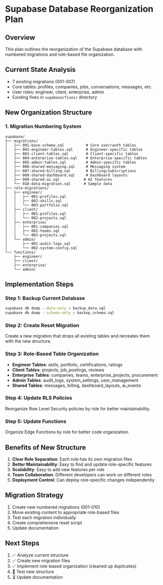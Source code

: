 # Supabase Database Reorganization Plan

## Overview
This plan outlines the reorganization of the Supabase database with numbered migrations and role-based file organization.

## Current State Analysis
- 7 existing migrations (001-007)
- Core tables: profiles, companies, jobs, conversations, messages, etc.
- User roles: engineer, client, enterprise, admin
- Existing fixes in `supabase/fixes/` directory

## New Organization Structure

### 1. Migration Numbering System
```
supabase/
├── migrations/
│   ├── 001-base-schema.sql          # Core user/auth tables
│   ├── 002-engineer-tables.sql      # Engineer-specific tables
│   ├── 003-client-tables.sql        # Client-specific tables
│   ├── 004-enterprise-tables.sql    # Enterprise-specific tables
│   ├── 005-admin-tables.sql         # Admin-specific tables
│   ├── 006-shared-messaging.sql     # Messaging system
│   ├── 007-shared-billing.sql       # Billing/subscriptions
│   ├── 008-shared-dashboard.sql     # Dashboard layouts
│   ├── 009-shared-ai.sql           # AI features
│   └── 010-data-migration.sql      # Sample data
├── role-migrations/
│   ├── engineer/
│   │   ├── 001-profiles.sql
│   │   ├── 002-skills.sql
│   │   └── 003-portfolio.sql
│   ├── client/
│   │   ├── 001-profiles.sql
│   │   └── 002-projects.sql
│   ├── enterprise/
│   │   ├── 001-companies.sql
│   │   ├── 002-teams.sql
│   │   └── 003-projects.sql
│   └── admin/
│       ├── 001-audit-logs.sql
│       └── 002-system-config.sql
└── functions/
    ├── engineer/
    ├── client/
    ├── enterprise/
    └── admin/
```

## Implementation Steps

### Step 1: Backup Current Database
```bash
supabase db dump --data-only > backup_data.sql
supabase db dump --schema-only > backup_schema.sql
```

### Step 2: Create Reset Migration
Create a new migration that drops all existing tables and recreates them with the new structure.

### Step 3: Role-Based Table Organization
- **Engineer Tables**: skills, portfolio, certifications, ratings
- **Client Tables**: projects, job_postings, reviews
- **Enterprise Tables**: companies, teams, enterprise_projects, procurement
- **Admin Tables**: audit_logs, system_settings, user_management
- **Shared Tables**: messages, billing, dashboard_layouts, ai_events

### Step 4: Update RLS Policies
Reorganize Row Level Security policies by role for better maintainability.

### Step 5: Update Functions
Organize Edge Functions by role for better code organization.

## Benefits of New Structure
1. **Clear Role Separation**: Each role has its own migration files
2. **Better Maintainability**: Easy to find and update role-specific features
3. **Scalability**: Easy to add new features per role
4. **Team Collaboration**: Different developers can work on different roles
5. **Deployment Control**: Can deploy role-specific changes independently

## Migration Strategy
1. Create new numbered migrations (001-010)
2. Move existing content to appropriate role-based files
3. Test each migration individually
4. Create comprehensive reset script
5. Update documentation

## Next Steps
1. ✅ Analyze current structure
2. ✅ Create new migration files
3. ✅ Implement role-based organization (cleaned up duplicates)
4. 🔄 Test new structure
5. ⏳ Update documentation
